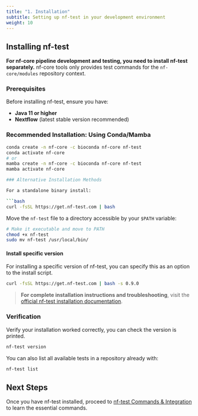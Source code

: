 ```yaml
---
title: "1. Installation"
subtitle: Setting up nf-test in your development environment
weight: 10
---
```


## Installing nf-test

**For nf-core pipeline development and testing, you need to install nf-test separately.** nf-core tools only provides test commands for the `nf-core/modules` repository context.

### Prerequisites

Before installing nf-test, ensure you have:

- **Java 11 or higher**
- **Nextflow** (latest stable version recommended)

### Recommended Installation: Using Conda/Mamba

````bash
conda create -n nf-core -c bioconda nf-core nf-test
conda activate nf-core
# or
mamba create -n nf-core -c bioconda nf-core nf-test
mamba activate nf-core

### Alternative Installation Methods

For a standalone binary install:

```bash
curl -fsSL https://get.nf-test.com | bash
````

Move the `nf-test` file to a directory accessible by your `$PATH` variable:

```bash
# Make it executable and move to PATH
chmod +x nf-test
sudo mv nf-test /usr/local/bin/
```

#### Install specific version

For installing a specific version of nf-test, you can specify this as an option to the install script.

```bash
curl -fsSL https://get.nf-test.com | bash -s 0.9.0
```

> **For complete installation instructions and troubleshooting**, visit the [official nf-test installation documentation](https://www.nf-test.com/docs/getting-started/).

### Verification

Verify your installation worked correctly, you can check the version is printed.

```bash
nf-test version
```

You can also list all available tests in a repository already with:

```bash
nf-test list
```

## Next Steps

Once you have nf-test installed, proceed to [nf-test Commands & Integration](./02_commands_integration.md) to learn the essential commands.
